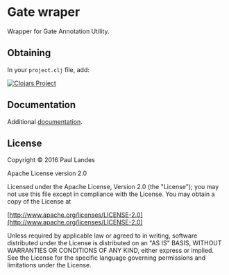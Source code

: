 # Gate wraper

Wrapper for Gate Annotation Utility.


## Obtaining

In your `project.clj` file, add:

[![Clojars Project](https://clojars.org/com.zensols.nlp/gate/latest-version.svg)](https://clojars.org/com.zensols.nlp/gate/)


## Documentation

Additional [documentation](https://plandes.github.io/clj-gate/codox/index.html).


## License

Copyright © 2016 Paul Landes

Apache License version 2.0

Licensed under the Apache License, Version 2.0 (the "License");
you may not use this file except in compliance with the License.
You may obtain a copy of the License at

[http://www.apache.org/licenses/LICENSE-2.0](http://www.apache.org/licenses/LICENSE-2.0)

Unless required by applicable law or agreed to in writing, software
distributed under the License is distributed on an "AS IS" BASIS,
WITHOUT WARRANTIES OR CONDITIONS OF ANY KIND, either express or implied.
See the License for the specific language governing permissions and
limitations under the License.
